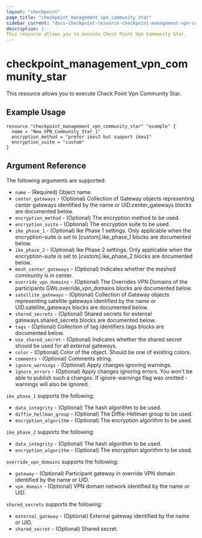 ```yaml
---
layout: "checkpoint"
page_title: "checkpoint_management_vpn_community_star"
sidebar_current: "docs-checkpoint-resource-checkpoint-management-vpn-community-star"
description: |-
This resource allows you to execute Check Point Vpn Community Star.
---
```


# checkpoint_management_vpn_community_star

This resource allows you to execute Check Point Vpn Community Star.

## Example Usage


```hcl
resource "checkpoint_management_vpn_community_star" "example" {
  name = "New_VPN_Community_Star_1"
  encryption_method = "prefer ikev2 but support ikev1"
  encryption_suite = "custom"
}
```

## Argument Reference

The following arguments are supported:

* `name` - (Required) Object name. 
* `center_gateways` - (Optional) Collection of Gateway objects representing center gateways identified by the name or UID.center_gateways blocks are documented below.
* `encryption_method` - (Optional) The encryption method to be used. 
* `encryption_suite` - (Optional) The encryption suite to be used. 
* `ike_phase_1` - (Optional) Ike Phase 1 settings. Only applicable when the encryption-suite is set to [custom].ike_phase_1 blocks are documented below.
* `ike_phase_2` - (Optional) Ike Phase 2 settings. Only applicable when the encryption-suite is set to [custom].ike_phase_2 blocks are documented below.
* `mesh_center_gateways` - (Optional) Indicates whether the meshed community is in center. 
* `override_vpn_domains` - (Optional) The Overrides VPN Domains of the participants GWs.override_vpn_domains blocks are documented below.
* `satellite_gateways` - (Optional) Collection of Gateway objects representing satellite gateways identified by the name or UID.satellite_gateways blocks are documented below.
* `shared_secrets` - (Optional) Shared secrets for external gateways.shared_secrets blocks are documented below.
* `tags` - (Optional) Collection of tag identifiers.tags blocks are documented below.
* `use_shared_secret` - (Optional) Indicates whether the shared secret should be used for all external gateways. 
* `color` - (Optional) Color of the object. Should be one of existing colors. 
* `comments` - (Optional) Comments string. 
* `ignore_warnings` - (Optional) Apply changes ignoring warnings. 
* `ignore_errors` - (Optional) Apply changes ignoring errors. You won't be able to publish such a changes. If ignore-warnings flag was omitted - warnings will also be ignored. 


`ike_phase_1` supports the following:

* `data_integrity` - (Optional) The hash algorithm to be used. 
* `diffie_hellman_group` - (Optional) The Diffie-Hellman group to be used. 
* `encryption_algorithm` - (Optional) The encryption algorithm to be used. 


`ike_phase_2` supports the following:

* `data_integrity` - (Optional) The hash algorithm to be used. 
* `encryption_algorithm` - (Optional) The encryption algorithm to be used. 


`override_vpn_domains` supports the following:

* `gateway` - (Optional) Participant gateway in override VPN domain identified by the name or UID. 
* `vpn_domain` - (Optional) VPN domain network identified by the name or UID. 


`shared_secrets` supports the following:

* `external_gateway` - (Optional) External gateway identified by the name or UID. 
* `shared_secret` - (Optional) Shared secret. 
